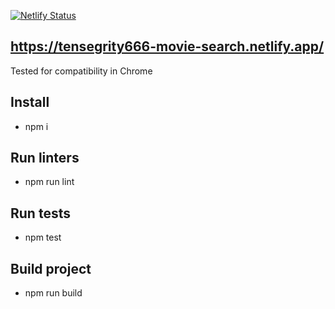 [![Netlify Status](https://api.netlify.com/api/v1/badges/64a8d03c-0226-4307-bca0-26c3420141c6/deploy-status)](https://app.netlify.com/sites/tensegrity666-movie-search/deploys)
## https://tensegrity666-movie-search.netlify.app/

Tested for compatibility in Chrome

## Install
* npm i

## Run linters
* npm run lint

## Run tests
* npm test

## Build project
* npm run build

